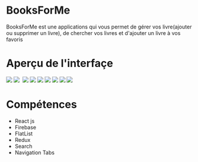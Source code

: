 # BooksForMe

BooksForMe est une applications qui vous permet de gérer vos livre(ajouter ou supprimer un livre), de chercher vos livres et d'ajouter 
un livre à vos favoris

# Aperçu de l'interfaçe

![](https://i.postimg.cc/k5j1M2BQ/connexion.png)  ![](https://i.postimg.cc/kX9pcP3t/inscription.png) ![]() ![](https://i.postimg.cc/0jzTmLzB/home-1.png) ![](https://i.postimg.cc/28TNLF9v/book-Detail.png) ![](https://i.postimg.cc/9Mm6JDnK/bookmarks.png) ![](https://i.postimg.cc/nL7NR7Zc/search.png) ![](https://i.postimg.cc/ZR5zDnq9/profile.png)
![](https://i.postimg.cc/XqjyF3jc/create-Book.png) ![](https://i.postimg.cc/PJfbz1X7/favorite-books.png)



# Compétences

<ul>
  <li>React js</li>
  <li>Firebase</li>
  <li>FlatList</li>
  <li>Redux</li>
  <li>Search</li>
  <li>Navigation Tabs</li>
</ul>

